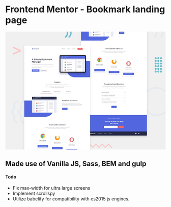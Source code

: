 # Frontend Mentor - Bookmark landing page

![Design preview for the Bookmark landing page coding challenge](./design/desktop-preview.jpg)

Made use of Vanilla JS, Sass, BEM and gulp
---


#### Todo
*   Fix max-width for ultra large screens
*   Implement scrollspy
*   Utilize babelify for compatibility with es2015 js engines. 
